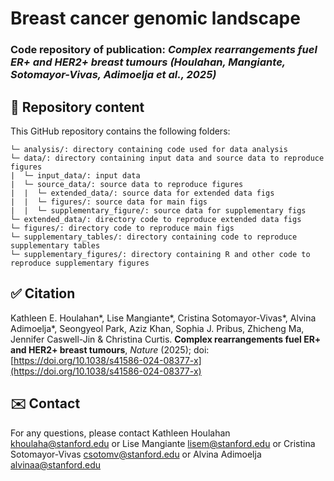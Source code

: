# Breast cancer genomic landscape
### Code repository of publication: *Complex rearrangements fuel ER+ and HER2+ breast tumours (Houlahan, Mangiante, Sotomayor-Vivas, Adimoelja et al., 2025)*

## :file_folder: Repository content ###
This GitHub repository contains the following folders:
```
└─ analysis/: directory containing code used for data analysis
└─ data/: directory containing input data and source data to reproduce figures
|  └─ input_data/: input data
|  └─ source_data/: source data to reproduce figures
|  |  └─ extended_data/: source data for extended data figs
|  |  └─ figures/: source data for main figs
|  |  └─ supplementary_figure/: source data for supplementary figs
└─ extended_data/: directory code to reproduce extended data figs
└─ figures/: directory code to reproduce main figs
└─ supplementary_tables/: directory containing code to reproduce supplementary tables
└─ supplementary_figures/: directory containing R and other code to reproduce supplementary figures
```

## :white_check_mark: Citation
Kathleen E. Houlahan*, Lise Mangiante*, Cristina Sotomayor-Vivas*, Alvina Adimoelja*, Seongyeol Park, Aziz Khan, Sophia J. Pribus, Zhicheng Ma, Jennifer Caswell-Jin & Christina Curtis. **Complex rearrangements fuel ER+ and HER2+ breast tumours**, *Nature* (2025); doi: [https://doi.org/10.1038/s41586-024-08377-x](https://doi.org/10.1038/s41586-024-08377-x)

## :envelope: Contact 
For any questions, please contact Kathleen Houlahan <khoulaha@stanford.edu> or Lise Mangiante <lisem@stanford.edu> or Cristina Sotomayor-Vivas <csotomv@stanford.edu> or Alvina Adimoelja <alvinaa@stanford.edu>
